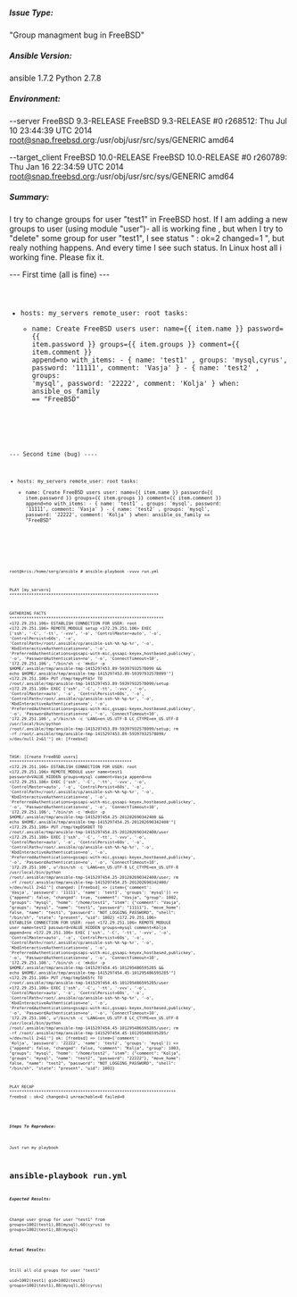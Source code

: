 ##### Issue Type:

"Group managment bug in FreeBSD"

##### Ansible Version:

ansible 1.7.2
Python 2.7.8

##### Environment:

--server
FreeBSD  9.3-RELEASE FreeBSD 9.3-RELEASE #0 r268512: Thu Jul 10 23:44:39 UTC 2014     root@snap.freebsd.org:/usr/obj/usr/src/sys/GENERIC  amd64

--target_client 
FreeBSD  10.0-RELEASE FreeBSD 10.0-RELEASE #0 r260789: Thu Jan 16 22:34:59 UTC 2014     root@snap.freebsd.org:/usr/obj/usr/src/sys/GENERIC  amd64



##### Summary:

I try to change groups for user "test1" in FreeBSD host.
If I am adding a new groups to user (using module "user")- all is working fine , but when I try to "delete" some group for user "test1", I see status " : ok=2    changed=1 ", but realy nothing happens. And every time I see such status.
In Linux host all i working fine.
Please fix it.


--- First time (all is fine) ---
<code>

- hosts: my_servers
  remote_user: root
  tasks:
     - name: Create FreeBSD users
       user: name={{ item.name  }}
             password={{ item.password }}
             groups={{ item.groups }}
             comment={{ item.comment }}
             append=no
       with_items:
             -  { name: 'test1' , groups: 'mysql\,cyrus', password: '11111', comment: 'Vasja' }
             -  { name: 'test2' , groups: 'mysql', password: '22222', comment: 'Kolja' }
       when: ansible_os_family == "FreeBSD"
<code>


--- Second time (bug) ----
<code>

- hosts: my_servers
  remote_user: root
  tasks:
     - name: Create FreeBSD users
       user: name={{ item.name  }}
             password={{ item.password }}
             groups={{ item.groups }}
             comment={{ item.comment }}
             append=no
       with_items:
             -  { name: 'test1' , groups: 'mysql', password: '11111', comment: 'Vasja' }
             -  { name: 'test2' , groups: 'mysql', password: '22222', comment: 'Kolja' }
       when: ansible_os_family == "FreeBSD"


<code>




<output>

root@kris:/home/serg/ansible # ansible-playbook -vvvv run.yml

PLAY [my_servers] ************************************************************* 

GATHERING FACTS *************************************************************** 
<172.29.251.106> ESTABLISH CONNECTION FOR USER: root
<172.29.251.106> REMOTE_MODULE setup
<172.29.251.106> EXEC ['ssh', '-C', '-tt', '-vvv', '-o', 'ControlMaster=auto', '-o', 'ControlPersist=60s', '-o', 'ControlPath=/root/.ansible/cp/ansible-ssh-%h-%p-%r', '-o', 'KbdInteractiveAuthentication=no', '-o', 'PreferredAuthentications=gssapi-with-mic,gssapi-keyex,hostbased,publickey', '-o', 'PasswordAuthentication=no', '-o', 'ConnectTimeout=10', '172.29.251.106', "/bin/sh -c 'mkdir -p $HOME/.ansible/tmp/ansible-tmp-1415297453.89-59397932578099 && echo $HOME/.ansible/tmp/ansible-tmp-1415297453.89-59397932578099'"]
<172.29.251.106> PUT /tmp/tmpyPFA5r TO /root/.ansible/tmp/ansible-tmp-1415297453.89-59397932578099/setup
<172.29.251.106> EXEC ['ssh', '-C', '-tt', '-vvv', '-o', 'ControlMaster=auto', '-o', 'ControlPersist=60s', '-o', 'ControlPath=/root/.ansible/cp/ansible-ssh-%h-%p-%r', '-o', 'KbdInteractiveAuthentication=no', '-o', 'PreferredAuthentications=gssapi-with-mic,gssapi-keyex,hostbased,publickey', '-o', 'PasswordAuthentication=no', '-o', 'ConnectTimeout=10', '172.29.251.106', u"/bin/sh -c 'LANG=en_US.UTF-8 LC_CTYPE=en_US.UTF-8 /usr/local/bin/python /root/.ansible/tmp/ansible-tmp-1415297453.89-59397932578099/setup; rm -rf /root/.ansible/tmp/ansible-tmp-1415297453.89-59397932578099/ >/dev/null 2>&1'"]
ok: [freebsd]

TASK: [Create FreeBSD users] ************************************************** 
<172.29.251.106> ESTABLISH CONNECTION FOR USER: root
<172.29.251.106> REMOTE_MODULE user name=test1 password=VALUE_HIDDEN groups=mysql comment=Vasja append=no
<172.29.251.106> EXEC ['ssh', '-C', '-tt', '-vvv', '-o', 'ControlMaster=auto', '-o', 'ControlPersist=60s', '-o', 'ControlPath=/root/.ansible/cp/ansible-ssh-%h-%p-%r', '-o', 'KbdInteractiveAuthentication=no', '-o', 'PreferredAuthentications=gssapi-with-mic,gssapi-keyex,hostbased,publickey', '-o', 'PasswordAuthentication=no', '-o', 'ConnectTimeout=10', '172.29.251.106', "/bin/sh -c 'mkdir -p $HOME/.ansible/tmp/ansible-tmp-1415297454.25-201202690342400 && echo $HOME/.ansible/tmp/ansible-tmp-1415297454.25-201202690342400'"]
<172.29.251.106> PUT /tmp/tmpDSK0ET TO /root/.ansible/tmp/ansible-tmp-1415297454.25-201202690342400/user
<172.29.251.106> EXEC ['ssh', '-C', '-tt', '-vvv', '-o', 'ControlMaster=auto', '-o', 'ControlPersist=60s', '-o', 'ControlPath=/root/.ansible/cp/ansible-ssh-%h-%p-%r', '-o', 'KbdInteractiveAuthentication=no', '-o', 'PreferredAuthentications=gssapi-with-mic,gssapi-keyex,hostbased,publickey', '-o', 'PasswordAuthentication=no', '-o', 'ConnectTimeout=10', '172.29.251.106', u"/bin/sh -c 'LANG=en_US.UTF-8 LC_CTYPE=en_US.UTF-8 /usr/local/bin/python /root/.ansible/tmp/ansible-tmp-1415297454.25-201202690342400/user; rm -rf /root/.ansible/tmp/ansible-tmp-1415297454.25-201202690342400/ >/dev/null 2>&1'"]
changed: [freebsd] => (item={'comment': 'Vasja', 'password': '11111', 'name': 'test1', 'groups': 'mysql'}) => {"append": false, "changed": true, "comment": "Vasja", "group": 1002, "groups": "mysql", "home": "/home/test1", "item": {"comment": "Vasja", "groups": "mysql", "name": "test1", "password": "11111"}, "move_home": false, "name": "test1", "password": "NOT_LOGGING_PASSWORD", "shell": "/bin/sh", "state": "present", "uid": 1002}
<172.29.251.106> ESTABLISH CONNECTION FOR USER: root
<172.29.251.106> REMOTE_MODULE user name=test2 password=VALUE_HIDDEN groups=mysql comment=Kolja append=no
<172.29.251.106> EXEC ['ssh', '-C', '-tt', '-vvv', '-o', 'ControlMaster=auto', '-o', 'ControlPersist=60s', '-o', 'ControlPath=/root/.ansible/cp/ansible-ssh-%h-%p-%r', '-o', 'KbdInteractiveAuthentication=no', '-o', 'PreferredAuthentications=gssapi-with-mic,gssapi-keyex,hostbased,publickey', '-o', 'PasswordAuthentication=no', '-o', 'ConnectTimeout=10', '172.29.251.106', "/bin/sh -c 'mkdir -p $HOME/.ansible/tmp/ansible-tmp-1415297454.45-101295486595285 && echo $HOME/.ansible/tmp/ansible-tmp-1415297454.45-101295486595285'"]
<172.29.251.106> PUT /tmp/tmpSb6Sfc TO /root/.ansible/tmp/ansible-tmp-1415297454.45-101295486595285/user
<172.29.251.106> EXEC ['ssh', '-C', '-tt', '-vvv', '-o', 'ControlMaster=auto', '-o', 'ControlPersist=60s', '-o', 'ControlPath=/root/.ansible/cp/ansible-ssh-%h-%p-%r', '-o', 'KbdInteractiveAuthentication=no', '-o', 'PreferredAuthentications=gssapi-with-mic,gssapi-keyex,hostbased,publickey', '-o', 'PasswordAuthentication=no', '-o', 'ConnectTimeout=10', '172.29.251.106', u"/bin/sh -c 'LANG=en_US.UTF-8 LC_CTYPE=en_US.UTF-8 /usr/local/bin/python /root/.ansible/tmp/ansible-tmp-1415297454.45-101295486595285/user; rm -rf /root/.ansible/tmp/ansible-tmp-1415297454.45-101295486595285/ >/dev/null 2>&1'"]
ok: [freebsd] => (item={'comment': 'Kolja', 'password': '22222', 'name': 'test2', 'groups': 'mysql'}) => {"append": false, "changed": false, "comment": "Kolja", "group": 1003, "groups": "mysql", "home": "/home/test2", "item": {"comment": "Kolja", "groups": "mysql", "name": "test2", "password": "22222"}, "move_home": false, "name": "test2", "password": "NOT_LOGGING_PASSWORD", "shell": "/bin/sh", "state": "present", "uid": 1003}

PLAY RECAP ******************************************************************** 
freebsd                    : ok=2    changed=1    unreachable=0    failed=0   


<output>



##### Steps To Reproduce:

 Just run my playbook
# ansible-playbook run.yml

##### Expected Results:

Change user group for user "test1" from groups=1002(test1),88(mysql),60(cyrus) to  groups=1002(test1),88(mysql)

##### Actual Results:

Still all old groups for user "test1"  
uid=1002(test1) gid=1002(test1) groups=1002(test1),88(mysql),60(cyrus)


